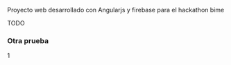 Proyecto web desarrollado con Angularjs y firebase para el hackathon bime

TODO
### Otra prueba 
1

